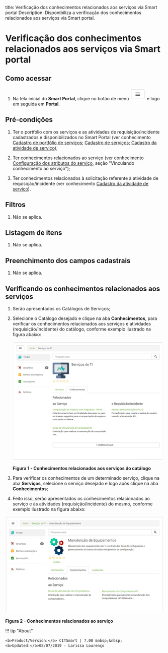 title:  Verificação dos conhecimentos relacionados aos serviços via Smart portal
Description: Disponibiliza a verificação dos conhecimentos relacionados aos serviços via Smart portal. 
# Verificação dos conhecimentos relacionados aos serviços via Smart portal

Como acessar
--------------

1. Na tela inicial do **Smart Portal**, clique no botão de menu ![simbolo](images/simb-meno.white.jpg)  e logo em seguida em 
**Portal**.

Pré-condições
----------------

1. Ter o portfólio com os serviços e as atividades de requisição/incidente cadastrados e disponibilizados no Smart Portal (ver 
conhecimento [Cadastro de portfólio de serviços][1]; [Cadastro de serviços][2]; [Cadastro da atividade de serviço][3]);

2. Ter conhecimentos relacionados ao serviço (ver conhecimento [Configuração dos atributos do serviço][4], seção "Vinculando 
conhecimento ao serviço");

3. Ter conhecimentos relacionados à solicitação referente à atividade de requisição/incidente (ver conhecimento 
[Cadastro da atividade de serviço][5]).

Filtros
-----------

1. Não se aplica.

Listagem de itens
-------------------

1. Não se aplica.

Preenchimento dos campos cadastrais
--------------------------------------

1. Não se aplica.

Verificando os conhecimentos relacionados aos serviços
---------------------------------------------------------

1. Serão apresentados os Catálogos de Serviços;

2. Selecione o Catálogo desejado e clique na aba **Conhecimentos**, para verificar os conhecimentos relacionados aos serviços e 
atividades (requisição/incidente) do catálogo, conforme exemplo ilustrado na figura abaixo:

    ![Conhecimentos](images/ver-conh.img1.jpg)
    
    **Figura 1 - Conhecimentos relacionados aos serviços do catálogo**
    
3. Para verificar os conhecimentos de um determinado serviço, clique na aba **Serviços**, selecione o serviço desejado e logo após 
clique na aba **Conhecimentos**;

4. Feito isso, serão apresentados os conhecimentos relacionados ao serviço e às atividades (requisição/incidente) do mesmo, conforme
exemplo ilustrado na figura abaixo:

![Relacionados](images/ver-conh.img2.jpg)

**Figura 2 - Conhecimentos relacionados ao serviço**

!!! tip "About"

    <b>Product/Version:</b> CITSmart | 7.00 &nbsp;&nbsp;
    <b>Updated:</b>08/07/2019 - Larissa Lourenço
    
[1]:/pt-br/citsmart-platform-7/processes/portfolio-and-catalog/register.html

[2]:/pt-br/citsmart-platform-7/processes/portfolio-and-catalog/services.html

[3]:/pt-br/citsmart-platform-7/processes/portfolio-and-catalog/activity.html

[4]:/pt-br/citsmart-platform-7/processes/portfolio-and-catalog/configure-service-attribute.html

[5]:/pt-br/citsmart-platform-7/processes/portfolio-and-catalog/activity.html
